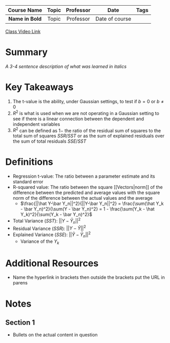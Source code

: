 |   Course Name    | Topic | Professor |      Date      | Tags |
| :--------------: | :---: | :-------: | :------------: | :--: |
| **Name in Bold** | Topic | Professor | Date of course |      |

[Class Video Link](URL)

# Summary
*A 3-4 sentence description of what was learned in italics*

# Key Takeaways
1. The t-value is the ability, under Gaussian settings, to test if $b=0$ or $b\ne0$
2. $R^2$ is what is used when we are not operating in a Gaussian setting to see if there is a linear connection between the dependent and independent variables
3. $R^2$ can be defined as $1 -$ the ratio of the residual sum of squares to the total sum of squares $SSR/SST$ or as the sum of explained residuals over the sum of total residuals $SSE/SST$

# Definitions
- Regression t-value: The ratio between a parameter estimate and its standard error
- R-squared value: The ratio between the square [[Vectors|norm]] of the difference between the predicted and average values with the square norm of the difference between the actual values and the average
	- $\frac{||\hat Y-\bar Y_n||^2}{||Y-\bar Y_n||^2} = \frac{\sum(\hat Y_k - \bar Y_n)^2}{\sum(Y - \bar Y_n)^2} = 1 - \frac{\sum(Y_k - \hat Y_k)^2}{\sum(Y_k - \bar Y_n)^2}$
- Total Variance ($SST$): $||Y - \bar Y_n||^2$
- Residual Variance ($SSR$): $||Y-\hat Y||^2$
- Explained Variance ($SSE$): $||\hat Y - \bar Y_n||^2$
	- Variance of the $Y_k$

# Additional Resources
- Name the hyperlink in brackets then outside the brackets put the URL in parens

# Notes
## Section 1
- Bullets on the actual content in question